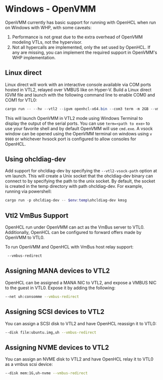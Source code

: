 # Windows - OpenVMM

OpenVMM currently has basic support for running with OpenHCL when run on Windows
with WHP, with some caveats:

1. Performance is not great due to the extra overhead of OpenVMM modeling VTLs,
   not the hypervisor.
2. Not all hypercalls are implemented, only the set used by OpenHCL. If any
   are missing, you can implement the required support in OpenVMM's WHP
   implementation.

## Linux direct

Linux direct will work with an interactive console available via COM ports
hosted in VTL2, relayed over VMBUS like on Hyper-V. Build a Linux direct IGVM
file and launch with the following command line to enable COM0 and COM1 for
VTL0:

```powershell
cargo run -- --hv --vtl2 --igvm openhcl-x64.bin --com3 term -m 2GB --vmbus-com1-serial term --vmbus-com2-serial term --vtl2-vsock-path $env:temp\ohcldiag-dev
```

This will launch OpenVMM in VTL2 mode using Windows Terminal to display the
output of the serial ports. You can use `term=<path to exe>` to use your
favorite shell and by default OpenVMM will use `cmd.exe`. A vsock window can be
opened using the OpenVMM terminal on windows using `v 9980` or whichever hvsock
port is configured to allow consoles for OpenHCL.

## Using ohcldiag-dev

Add support for ohcldiag-dev by specifying the `--vtl2-vsock-path` option at vm
launch. This will create a Unix socket that the ohcldiag-dev binary can connect to by
specifying the path to the unix socket. By default, the socket is created in the
temp directory with path ohcldiag-dev. For example, running via powershell:

```powershell
cargo run -p ohcldiag-dev -- $env:temp\ohcldiag-dev kmsg
```

## Vtl2 VmBus Support

OpenHCL run under OpenVMM can act as the VmBus server to VTL0. Additionally,
OpenHCL can be configured to forward offers made by OpenVMM to VTL0.

To run OpenVMM and OpenHCL with VmBus host relay support:

```bash
 --vmbus-redirect
```

## Assigning MANA devices to VTL2

OpenHCL can be assigned a MANA NIC to VTL2, and expose a VMBUS NIC to the
guest in VTL0. Expose it by adding the following:

```bash
--net uh:consomme --vmbus-redirect
```

## Assigning SCSI devices to VTL2

You can assign a SCSI disk to VTL2 and have OpenHCL reassign it to VTL0:

```bash
--disk file:ubuntu.img,uh --vmbus-redirect
```

## Assigning NVME devices to VTL2

You can assign an NVME disk to VTL2 and have OpenHCL relay it to VTL0 as a
vmbus scsi device:

```bash
--disk mem:1G,uh-nvme --vmbus-redirect
```
